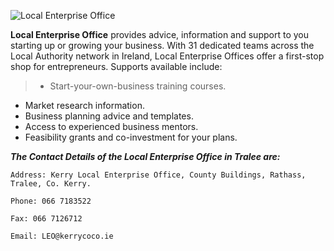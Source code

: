 
![Local Enterprise Office](C:\Users\micheal\Desktop\images\leo.png> "Local Enterprise Office ")

**Local Enterprise Office** provides advice, information and support to you starting up or growing your business. With 31 dedicated teams across the Local Authority network in Ireland, Local Enterprise Offices offer a first-stop shop for entrepreneurs. Supports available include:

>*   Start-your-own-business training courses.
*   Market research information.
*   Business planning advice and templates.
*   Access to experienced business mentors.
*   Feasibility grants and co-investment for your plans.

**_The Contact Details of the Local Enterprise Office in Tralee are:_**

    Address: Kerry Local Enterprise Office, County Buildings, Rathass, Tralee, Co. Kerry.

    Phone: 066 7183522

    Fax: 066 7126712

    Email: LEO@kerrycoco.ie